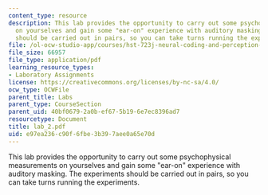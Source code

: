 ```yaml
---
content_type: resource
description: This lab provides the opportunity to carry out some psychophysical measurements
  on yourselves and gain some "ear-on" experience with auditory masking. The experiments
  should be carried out in pairs, so you can take turns running the experiments.
file: /ol-ocw-studio-app/courses/hst-723j-neural-coding-and-perception-of-sound-spring-2005/e97ea236c90f6fbe3b397aee0a65e70d_lab_2.pdf
file_size: 66957
file_type: application/pdf
learning_resource_types:
- Laboratory Assignments
license: https://creativecommons.org/licenses/by-nc-sa/4.0/
ocw_type: OCWFile
parent_title: Labs
parent_type: CourseSection
parent_uid: 40bf0679-2a0b-ef67-5b19-6e7ec8396ad7
resourcetype: Document
title: lab_2.pdf
uid: e97ea236-c90f-6fbe-3b39-7aee0a65e70d
---
```

This lab provides the opportunity to carry out some psychophysical measurements on yourselves and gain some "ear-on" experience with auditory masking. The experiments should be carried out in pairs, so you can take turns running the experiments.